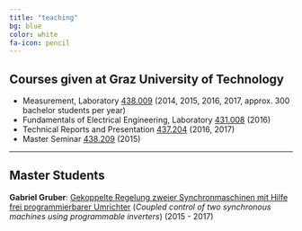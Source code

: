 ```yaml
---
title: "teaching"
bg: blue
color: white
fa-icon: pencil
---
```


## Courses given at Graz University of Technology

- Measurement, Laboratory [438.009](https://online.tugraz.at/tug_online/wbLv.wbShowLVDetail?pStpSpNr=197601) (2014, 2015, 2016, 2017, approx. 300 bachelor students per year)
- Fundamentals of Electrical Engineering, Laboratory [431.008](https://online.tugraz.at/tug_online/lv.listEqualLectures?pStpSpNr=155601)	  (2016)
- Technical Reports and Presentation [437.204](https://online.tugraz.at/tug_online/wbLv.wbShowLVDetail?pStpSpNr=139035) (2016, 2017) 
- Master Seminar [438.209](https://online.tugraz.at/tug_online/wbLv.wbShowLVDetail?pStpSpNr=191518) (2015)

-------------------------

## Master Students

__Gabriel Gruber__: [Gekoppelte Regelung zweier Synchronmaschinen mit Hilfe frei programmierbarer Umrichter](https://online.tugraz.at/tug_online/wbAbs.showThesis?pThesisNr=62110) (*Coupled control of two synchronous machines using programmable inverters*) (2015 - 2017)

